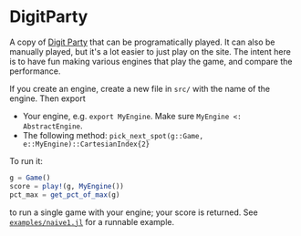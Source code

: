 # DigitParty

A copy of [Digit Party](https://digit.party/) that can be programatically played. It can also be manually played, but it's a lot easier to just play on the site. The intent here is to have fun making various engines that play the game, and compare the performance.

If you create an engine, create a new file in `src/` with the name of the engine. Then export
- Your engine, e.g. `export MyEngine`. Make sure `MyEngine <: AbstractEngine`.
- The following method: `pick_next_spot(g::Game, e::MyEngine)::CartesianIndex{2}`

To run it:
```julia
g = Game()
score = play!(g, MyEngine())
pct_max = get_pct_of_max(g)
```
to run a single game with your engine; your score is returned. See [`examples/naive1.jl`](https://github.com/natemcintosh/DigitParty/blob/main/examples/naive1.jl) for a runnable example.
